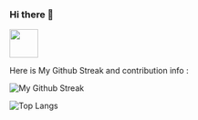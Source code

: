 ### Hi there 👋

<!--
**DevPJ9/DevPJ9** is a ✨ _special_ ✨ repository because its `README.md` (this file) appears on your GitHub profile.

Here are some ideas to get you started:

- 🔭 I’m currently working on ...
- 🌱 I’m currently learning ...
- 👯 I’m looking to collaborate on ...
- 🤔 I’m looking for help with ...
- 💬 Ask me about ...
- 📫 How to reach me: ...
- 😄 Pronouns: ...
- ⚡ Fun fact: ...

website for the info related to editing these redme
https://dev.to/github/how-to-create-a-github-profile-readme-jha
-->

<a href="https://github.com/DevPJ9/DevPJ9/blob/Main_Changes/icons8-github-100.png" target="https://github.com/DevPJ9/DevPJ9/blob/Adding_Socials/Resources/icons8-linkedin-circled-48.png"><img align="center" src="https://github.com/DevPJ9/DevPJ9/blob/main/Resources/icons8-linkedin-circled.gif" height="50" /></a>

Here is My Github Streak and contribution info : 

![My Github Streak](https://github-readme-streak-stats.herokuapp.com?user=DevPJ9&theme=horizon)

![Top Langs](https://github-readme-stats.vercel.app/api/top-langs/?username=DevPJ9)
